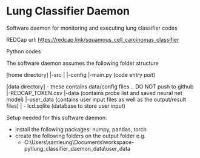 # Lung Classifier Daemon
Software daemon for monitoring and executing lung classifier codes

REDCap url: https://redcap.link/squamous_cell_carcinomas_classifier

Python codes


The software daemon assumes the following folder structure

[home directory]
|-src
|   |-config
|-main.py (code entry poit)

[data directory] - these contains data/config files .. DO NOT push to github
|-REDCAP_TOKEN.csv
|-data (contains probe list and saved neural net model)
|-user_data (contains user input files as well as the output/result files)
|   - lcd.sqlite (database to store user input)



Setup needed for this software daemon:
- install the following packages: numpy, pandas, torch
- create the following folders on the output folder e.g. 
     - C:\Users\samleung\Documents\workspace-py\lung_classifier_daemon_data\user_data
